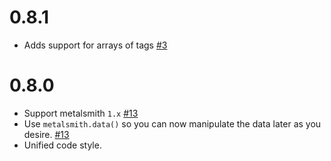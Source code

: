 <a name="0.8.1"></a>
# 0.8.1

* Adds support for arrays of tags [#3](https://github.com/totocaster/metalsmith-tags/pull/3)


<a name="0.8.0"></a>
# 0.8.0

* Support metalsmith `1.x` [#13](https://github.com/totocaster/metalsmith-tags/pull/13)
* Use `metalsmith.data()` so you can now manipulate the data later as you desire. [#13](https://github.com/totocaster/metalsmith-tags/pull/13)
* Unified code style.